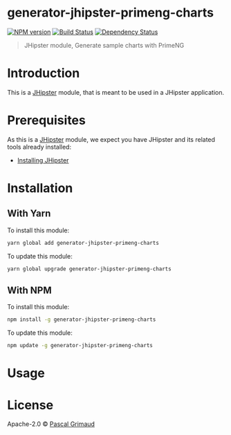 # generator-jhipster-primeng-charts
[![NPM version][npm-image]][npm-url] [![Build Status][travis-image]][travis-url] [![Dependency Status][daviddm-image]][daviddm-url]
> JHipster module, Generate sample charts with PrimeNG

# Introduction

This is a [JHipster](http://jhipster.github.io/) module, that is meant to be used in a JHipster application.

# Prerequisites

As this is a [JHipster](http://jhipster.github.io/) module, we expect you have JHipster and its related tools already installed:

- [Installing JHipster](https://jhipster.github.io/installation.html)

# Installation

## With Yarn

To install this module:

```bash
yarn global add generator-jhipster-primeng-charts
```

To update this module:

```bash
yarn global upgrade generator-jhipster-primeng-charts
```

## With NPM

To install this module:

```bash
npm install -g generator-jhipster-primeng-charts
```

To update this module:

```bash
npm update -g generator-jhipster-primeng-charts
```

# Usage

# License

Apache-2.0 © [Pascal Grimaud](https://twitter.com/pascalgrimaud)


[npm-image]: https://img.shields.io/npm/v/generator-jhipster-primeng-charts.svg
[npm-url]: https://npmjs.org/package/generator-jhipster-primeng-charts
[travis-image]: https://travis-ci.org/pascalgrimaud/generator-jhipster-primeng-charts.svg?branch=master
[travis-url]: https://travis-ci.org/pascalgrimaud/generator-jhipster-primeng-charts
[daviddm-image]: https://david-dm.org/pascalgrimaud/generator-jhipster-primeng-charts.svg?theme=shields.io
[daviddm-url]: https://david-dm.org/pascalgrimaud/generator-jhipster-module
